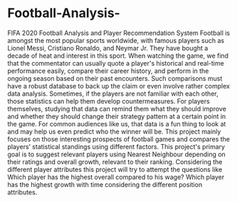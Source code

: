 # Football-Analysis-
FIFA 2020 Football Analysis and Player Recommendation System
Football is amongst the most popular sports worldwide, with famous players such as Lionel Messi, Cristiano Ronaldo, and Neymar Jr. They have bought a decade of heat and interest in this sport. When watching the game, we find that the commentator can usually quote a player's historical and real-time performance easily, compare their career history, and perform in the ongoing season based on their past encounters. Such comparisons must have a robust database to back up the claim or even involve rather complex data analysis.
Sometimes, if the players are not familiar with each other, those statistics can help them develop countermeasures. For players themselves, studying that data can remind them what they should improve and whether they should change their strategy pattern at a certain point in the game. For common audiences like us, that data is a fun thing to look at and may help us even predict who the winner will be.
This project mainly focuses on those interesting prospects of football games and compares the players’ statistical standings using different factors. This project's primary goal is to suggest relevant players using Nearest Neighbour depending on their ratings and overall growth, relevant to their ranking. Considering the different player attributes this project will try to attempt the questions like Which player has the highest overall compared to his wage? Which player has the highest growth with time considering the different position attributes. 

